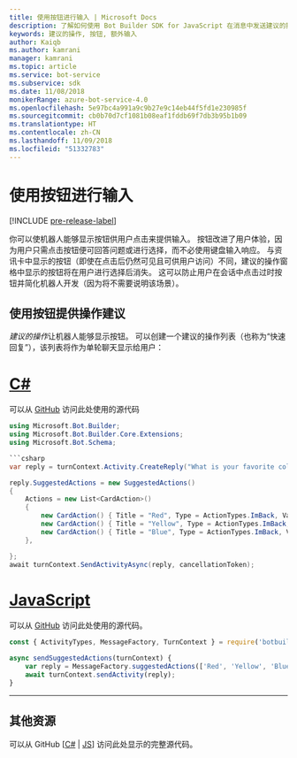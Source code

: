 ```yaml
---
title: 使用按钮进行输入 | Microsoft Docs
description: 了解如何使用 Bot Builder SDK for JavaScript 在消息中发送建议的操作。
keywords: 建议的操作, 按钮, 额外输入
author: Kaiqb
ms.author: kamrani
manager: kamrani
ms.topic: article
ms.service: bot-service
ms.subservice: sdk
ms.date: 11/08/2018
monikerRange: azure-bot-service-4.0
ms.openlocfilehash: 5e97bc4a991a9c9b27e9c14eb44f5fd1e230985f
ms.sourcegitcommit: cb0b70d7cf1081b08eaf1fddb69f7db3b95b1b09
ms.translationtype: HT
ms.contentlocale: zh-CN
ms.lasthandoff: 11/09/2018
ms.locfileid: "51332783"
---
```

# <a name="use-button-for-input"></a>使用按钮进行输入

[!INCLUDE [pre-release-label](../includes/pre-release-label.md)]

你可以使机器人能够显示按钮供用户点击来提供输入。 按钮改进了用户体验，因为用户只需点击按钮便可回答问题或进行选择，而不必使用键盘输入响应。 与资讯卡中显示的按钮（即使在点击后仍然可见且可供用户访问）不同，建议的操作窗格中显示的按钮将在用户进行选择后消失。 这可以防止用户在会话中点击过时按钮并简化机器人开发（因为将不需要说明该场景）。 

## <a name="suggest-action-using-button"></a>使用按钮提供操作建议

*建议的操作*让机器人能够显示按钮。 可以创建一个建议的操作列表（也称为“快速回复”），该列表将作为单轮聊天显示给用户： 

# <a name="ctabcsharp"></a>[C#](#tab/csharp)

可以从 [GitHub](https://aka.ms/SuggestedActionsCSharp) 访问此处使用的源代码

```csharp
using Microsoft.Bot.Builder;
using Microsoft.Bot.Builder.Core.Extensions;
using Microsoft.Bot.Schema;

```csharp
var reply = turnContext.Activity.CreateReply("What is your favorite color?");

reply.SuggestedActions = new SuggestedActions()
{
    Actions = new List<CardAction>()
    {
        new CardAction() { Title = "Red", Type = ActionTypes.ImBack, Value = "Red" },
        new CardAction() { Title = "Yellow", Type = ActionTypes.ImBack, Value = "Yellow" },
        new CardAction() { Title = "Blue", Type = ActionTypes.ImBack, Value = "Blue" },
    },

};
await turnContext.SendActivityAsync(reply, cancellationToken);
```

# <a name="javascripttabjavascript"></a>[JavaScript](#tab/javascript)
可以从 [GitHub](https://aka.ms/SuggestActionsJS) 访问此处使用的源代码。

```javascript
const { ActivityTypes, MessageFactory, TurnContext } = require('botbuilder');

async sendSuggestedActions(turnContext) {
    var reply = MessageFactory.suggestedActions(['Red', 'Yellow', 'Blue'], 'What is the best color?');
    await turnContext.sendActivity(reply);
}
```

---

## <a name="additional-resources"></a>其他资源

可以从 GitHub [[C#](https://aka.ms/SuggestedActionsCSharp) | [JS](https://aka.ms/SuggestActionsJS)] 访问此处显示的完整源代码。
